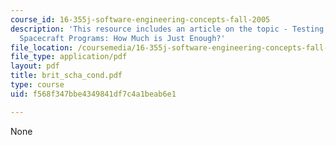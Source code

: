 ```yaml
---
course_id: 16-355j-software-engineering-concepts-fall-2005
description: 'This resource includes an article on the topic - Testing in NASA Human-Rated
  Spacecraft Programs: How Much is Just Enough?'
file_location: /coursemedia/16-355j-software-engineering-concepts-fall-2005/f568f347bbe4349841df7c4a1beab6e1_brit_scha_cond.pdf
file_type: application/pdf
layout: pdf
title: brit_scha_cond.pdf
type: course
uid: f568f347bbe4349841df7c4a1beab6e1

---
```

None